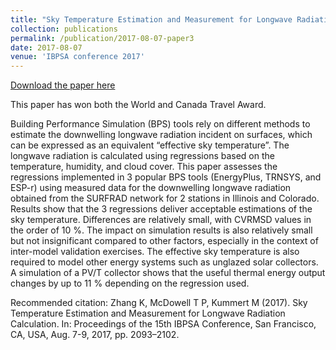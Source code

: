 ```yaml
---
title: "Sky Temperature Estimation and Measurement for Longwave Radiation Calculation"
collection: publications
permalink: /publication/2017-08-07-paper3
date: 2017-08-07
venue: 'IBPSA conference 2017'
---
```


[Download the paper here](http://www.ibpsa.org/proceedings/BS2017/BS2017_569.pdf)

This paper has won both the World and Canada Travel Award.

Building Performance Simulation (BPS) tools rely on different methods to estimate the downwelling longwave radiation incident on surfaces, which can be expressed as an equivalent “effective sky temperature”. The longwave radiation is calculated using regressions based on the temperature, humidity, and cloud cover. This paper assesses the regressions implemented in 3 popular BPS tools (EnergyPlus, TRNSYS, and ESP-r) using measured data for the downwelling longwave radiation obtained from the SURFRAD network for 2 stations in Illinois and Colorado. Results show that the 3 regressions deliver acceptable estimations of the sky temperature. Differences are relatively small, with CVRMSD values in the order of 10 %. The impact on simulation results is also relatively small but not insignificant compared to other factors, especially in the context of inter-model validation exercises. The effective sky temperature is also required to model other energy systems such as unglazed solar collectors. A simulation of a PV/T collector shows that the useful thermal energy output changes by up to 11 % depending on the regression used.

Recommended citation: Zhang K, McDowell T P, Kummert M (2017). Sky Temperature Estimation and Measurement for Longwave Radiation Calculation. In: Proceedings of the 15th IBPSA Conference, San Francisco, CA, USA, Aug. 7-9, 2017, pp. 2093–2102.
